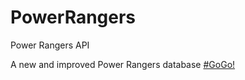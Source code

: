 # PowerRangers
Power Rangers API

A new and improved Power Rangers database [#GoGo!](https://powerrangers.movie)